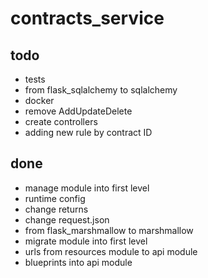 # contracts_service

## todo
- tests
- from flask_sqlalchemy to sqlalchemy
- docker
- remove AddUpdateDelete
- create controllers
- adding new rule by contract ID

## done
- manage module into first level
- runtime config
- change returns
- change request.json
- from flask_marshmallow to marshmallow
- migrate module into first level
- urls from resources module to api module
- blueprints into api module